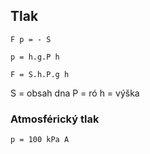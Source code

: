 ## Tlak

`
    F
p = -
    S
`

`
p = h.g.P
 h
`

`
F = S.h.P.g
 h
`

S = obsah dna
P = ró
h = výška

### Atmosférický tlak
`
p = 100 kPa
 A
`